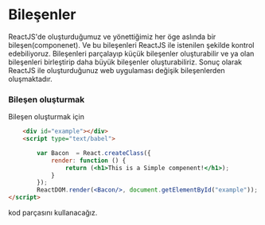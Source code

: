 # Bileşenler

ReactJS'de oluşturduğumuz ve yönettiğimiz her öge aslında bir bileşen\(componenet\). Ve bu bileşenleri ReactJS ile istenilen şekilde kontrol edebiliyoruz. Bileşenleri parçalayıp küçük bileşenler oluşturabilir ve ya olan bileşenleri birleştirip daha büyük bileşenler oluşturabiliriz. Sonuç olarak ReactJS ile oluşturduğunuz web uygulaması değişik bileşenlerden oluşmaktadır.

### Bileşen oluşturmak

Bileşen oluşturmak için

```html
    <div id="example"></div>
    <script type="text/babel">

        var Bacon  = React.createClass({
            render: function () {
                return (<h1>This is a Simple compenent!</h1>);
            }
        });
        ReactDOM.render(<Bacon/>, document.getElementById("example"));
</script>
```

kod parçasını kullanacağız. 



